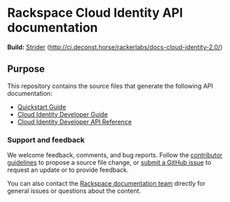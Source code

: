 # Rackspace Cloud Identity API documentation

**Build:** [Strider](http://ci.deconst.horse/) (http://ci.deconst.horse/rackerlabs/docs-cloud-identity-2.0/)

## Purpose

This repository contains the source files that generate the following API documentation: 

* [Quickstart Guide](https://developer.rackspace.com/docs/cloud-identity/v2/developer-guide/#document-quickstart-guide)
* [Cloud Identity Developer Guide](https://developer.rackspace.com/docs/cloud-identity/v2/developer-guide/)
* [Cloud Identity Developer API Reference](https://developer.rackspace.com/docs/cloud-identity/v2/developer-guide/#api-reference)


### Support and feedback

We welcome feedback, comments, and bug reports. Follow the 
[contributor guidelines](CONTRIBUTING.md) 
to propose a source file change, or [submit a GitHub issue](https://github.com/rackerlabs/docs-cloud-identity/issues/new) 
to request an update or to provide feedback.

You can also contact the [Rackspace documentation team](mailto:devdoc@rackspace.com) directly for general issues 
or questions about the content. 
